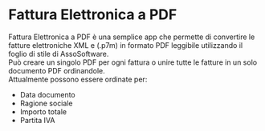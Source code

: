 <H1>Fattura Elettronica a PDF</H1>

Fattura Elettronica a PDF è una semplice app che permette di convertire le fatture elettroniche XML e (.p7m) in formato PDF leggibile utilizzando il foglio di stile di AssoSoftware.  
Può creare un singolo PDF per ogni fattura o unire tutte le fatture in un solo documento PDF ordinandole.  
Attualmente possono essere ordinate per:
- Data documento
- Ragione sociale
- Importo totale
- Partita IVA
